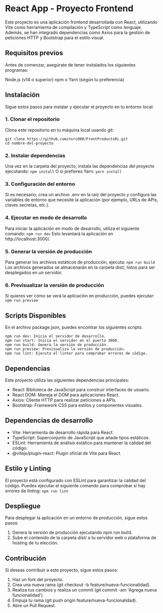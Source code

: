 # React App - Proyecto Frontend
Este proyecto es una aplicación frontend desarrollada con React, utilizando Vite como herramienta de compilación y TypeScript como lenguaje. Además, se han integrado dependencias como Axios para la gestión de peticiones HTTP y Bootstrap para el estilo visual.

## Requisitos previos
Antes de comenzar, asegúrate de tener instalados los siguientes programas:

Node.js (v14 o superior)
npm o Yarn (según tu preferencia)

## Instalación
Sigue estos pasos para instalar y ejecutar el proyecto en tu entorno local:

### 1. Clonar el repositorio
Clona este repositorio en tu máquina local usando git:

```
git clone https://github.com/nsrc008/FrontProductsRc.git
cd nombre-del-proyecto
```

### 2. Instalar dependencias
Una vez en la carpeta del proyecto, instala las dependencias del proyecto ejecutando:
```npm install```
O si prefieres Yarn:
```yarn install```

### 3. Configuración del entorno
Si es necesario, crea un archivo .env en la raíz del proyecto y configura las variables de entorno que necesite la aplicación (por ejemplo, URLs de APIs, claves secretas, etc.).

### 4. Ejecutar en modo de desarrollo
Para iniciar la aplicación en modo de desarrollo, utiliza el siguiente comando:
```npm run dev```
Esto levantará la aplicación en http://localhost:3000/.

### 5. Generar la versión de producción
Para generar los archivos estáticos de producción, ejecuta:
```npm run build```
Los archivos generados se almacenarán en la carpeta dist/, listos para ser desplegados en un servidor.

### 6. Previsualizar la versión de producción
Si quieres ver cómo se verá la aplicación en producción, puedes ejecutar:
```npm run preview```
## Scripts Disponibles
En el archivo package.json, puedes encontrar los siguientes scripts:

```
npm run dev: Inicia el servidor de desarrollo.
npm run start: Inicia el servidor en el puerto 3000.
npm run build: Genera la versión de producción.
npm run preview: Previsualiza la versión de producción.
npm run lint: Ejecuta el linter para comprobar errores de código.
```
## Dependencias
Este proyecto utiliza las siguientes dependencias principales:

* React: Biblioteca de JavaScript para construir interfaces de usuario.
* React DOM: Maneja el DOM para aplicaciones React.
* Axios: Cliente HTTP para realizar peticiones a APIs.
* Bootstrap: Framework CSS para estilos y componentes visuales.

## Dependencias de desarrollo
* Vite: Herramienta de desarrollo rápida para React.
* TypeScript: Superconjunto de JavaScript que añade tipos estáticos.
* ESLint: Herramienta de análisis estático para mantener la calidad del código.
* @vitejs/plugin-react: Plugin oficial de Vite para React.

## Estilo y Linting
El proyecto está configurado con ESLint para garantizar la calidad del código. Puedes ejecutar el siguiente comando para comprobar si hay errores de linting:
```npm run lint```

## Despliegue
Para desplegar la aplicación en un entorno de producción, sigue estos pasos:

1. Genera la versión de producción ejecutando npm run build.
2. Sube el contenido de la carpeta dist/ a tu servidor web o plataforma de hosting de tu elección.

## Contribución
Si deseas contribuir a este proyecto, sigue estos pasos:

1. Haz un fork del proyecto.
2. Crea una nueva rama (git checkout -b feature/nueva-funcionalidad).
3. Realiza tus cambios y realiza un commit (git commit -am 'Agrega nueva funcionalidad').
4. Empuja tu rama (git push origin feature/nueva-funcionalidad).
5. Abre un Pull Request.